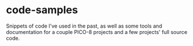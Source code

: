 # code-samples

Snippets of code I've used in the past, as well as some tools and documentation for a couple PICO-8 projects and a few projects' full source code.
